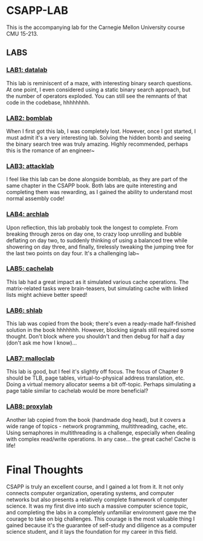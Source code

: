 # CSAPP-LAB

This is the accompanying lab for the Carnegie Mellon University course CMU 15-213.

## LABS

### [LAB1: datalab](datalab/)
This lab is reminiscent of a maze, with interesting binary search questions. At one point, I even considered using a static binary search approach, but the number of operators exploded. You can still see the remnants of that code in the codebase, hhhhhhhh.

### [LAB2: bomblab](bomblab/)
When I first got this lab, I was completely lost. However, once I got started, I must admit it's a very interesting lab. Solving the hidden bomb and seeing the binary search tree was truly amazing. Highly recommended, perhaps this is the romance of an engineer~

### [LAB3: attacklab](attacklab/)
I feel like this lab can be done alongside bomblab, as they are part of the same chapter in the CSAPP book. Both labs are quite interesting and completing them was rewarding, as I gained the ability to understand most normal assembly code!

### [LAB4: archlab](archlab/)
Upon reflection, this lab probably took the longest to complete. From breaking through zeros on day one, to crazy loop unrolling and bubble deflating on day two, to suddenly thinking of using a balanced tree while showering on day three, and finally, tirelessly tweaking the jumping tree for the last two points on day four. It's a challenging lab~

### [LAB5: cachelab](cachelab/)
This lab had a great impact as it simulated various cache operations. The matrix-related tasks were brain-teasers, but simulating cache with linked lists might achieve better speed!

### [LAB6: shlab](shlab/)
This lab was copied from the book; there's even a ready-made half-finished solution in the book hhhhhhh. However, blocking signals still required some thought. Don't block where you shouldn't and then debug for half a day (don't ask me how I know)...

### [LAB7: malloclab](malloclab/)
This lab is good, but I feel it's slightly off focus. The focus of Chapter 9 should be TLB, page tables, virtual-to-physical address translation, etc. Doing a virtual memory allocator seems a bit off-topic. Perhaps simulating a page table similar to cachelab would be more beneficial?

### [LAB8: proxylab](proxylab/)
Another lab copied from the book (handmade dog head), but it covers a wide range of topics - network programming, multithreading, cache, etc. Using semaphores in multithreading is a challenge, especially when dealing with complex read/write operations. In any case... the great cache! Cache is life!

# Final Thoughts

CSAPP is truly an excellent course, and I gained a lot from it. It not only connects computer organization, operating systems, and computer networks but also presents a relatively complete framework of computer science. It was my first dive into such a massive computer science topic, and completing the labs in a completely unfamiliar environment gave me the courage to take on big challenges. This courage is the most valuable thing I gained because it's the guarantee of self-study and diligence as a computer science student, and it lays the foundation for my career in this field.
